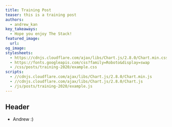 ```yaml
---
title: Training Post
teaser: this is a training post
authors:
  - andrew_kan
key_takeaways:
  - Hope you enjoy The Stack!
featured_image:
  url:
og_image:
stylesheets:
  - https://cdnjs.cloudflare.com/ajax/libs/Chart.js/2.8.0/Chart.min.css
  - https://fonts.googleapis.com/css?family=Roboto&display=swap
  - /css/posts/training-2020/example.css
scripts:
  - //cdnjs.cloudflare.com/ajax/libs/Chart.js/2.8.0/Chart.min.js
  - //cdnjs.cloudflare.com/ajax/libs/Chart.js/2.8.0/Chart.js
  - /js/posts/training-2020/example.js
---
```


## Header

- Andrew :)

<div>
    <canvas id="line-chart" width="800" height="450"></canvas>
</div>
